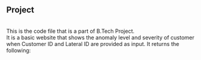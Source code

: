 <h2>Project</h2><br/>
This is the code file that is a part of B.Tech Project. <br/>
It is a basic website that shows the anomaly level and severity of customer when Customer ID and Lateral ID are provided as input.
It returns the following:
